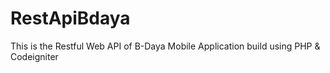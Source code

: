 # RestApiBdaya
This is the Restful Web API of B-Daya Mobile Application
build using PHP & Codeigniter
